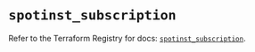 # `spotinst_subscription`

Refer to the Terraform Registry for docs: [`spotinst_subscription`](https://registry.terraform.io/providers/spotinst/spotinst/1.170.0/docs/resources/subscription).
